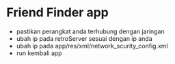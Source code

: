 # Friend Finder app

- pastikan perangkat anda terhubung dengan jaringan
- ubah ip pada retroServer sesuai dengan ip anda
- ubah ip pada app/res/xml/network_scurity_config.xml
- run kembali app
